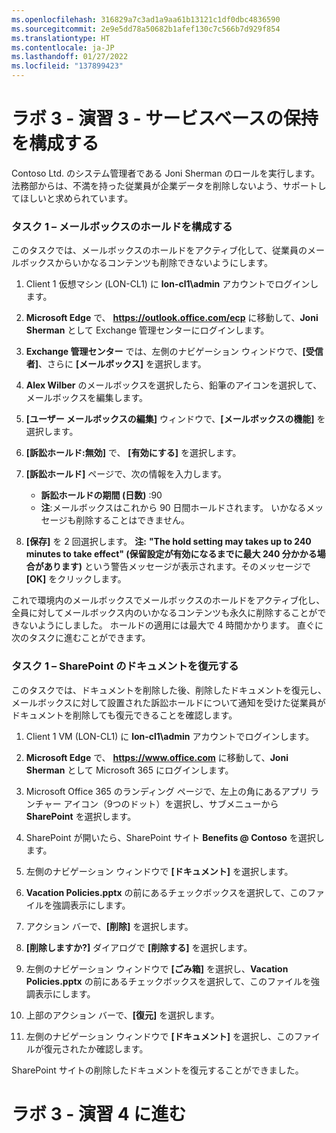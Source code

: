 ```yaml
---
ms.openlocfilehash: 316829a7c3ad1a9aa61b13121c1df0dbc4836590
ms.sourcegitcommit: 2e9e5dd78a50682b1afef130c7c566b7d929f854
ms.translationtype: HT
ms.contentlocale: ja-JP
ms.lasthandoff: 01/27/2022
ms.locfileid: "137899423"
---
```

# <a name="lab-3---exercise-3---configure-service-based-retention"></a>ラボ 3 - 演習 3 - サービスベースの保持を構成する

Contoso Ltd. のシステム管理者である Joni Sherman のロールを実行します。法務部からは、不満を持った従業員が企業データを削除しないよう、サポートしてほしいと求められています。

### <a name="task-1--configure-mailbox-holds"></a>タスク 1 – メールボックスのホールドを構成する

このタスクでは、メールボックスのホールドをアクティブ化して、従業員のメールボックスからいかなるコンテンツも削除できないようにします。

1. Client 1 仮想マシン (LON-CL1) に **lon-cl1\admin** アカウントでログインします。

2. **Microsoft Edge** で、 **https://outlook.office.com/ecp** に移動して、**Joni Sherman** として Exchange 管理センターにログインします。

3. **Exchange 管理センター** では、左側のナビゲーション ウィンドウで、**[受信者]**、さらに **[メールボックス]** を選択します。

4. **Alex Wilber** のメールボックスを選択したら、鉛筆のアイコンを選択して、メールボックスを編集します。

5. **[ユーザー メールボックスの編集]** ウィンドウで、**[メールボックスの機能]** を選択します。

6. **[訴訟ホールド:無効]** で、 **[有効にする]** を選択します。

7. **[訴訟ホールド]** ページで、次の情報を入力します。

    - **訴訟ホールドの期間 (日数)** :90
    - **注**:メールボックスはこれから 90 日間ホールドされます。 いかなるメッセージも削除することはできません。

8. **[保存]** を 2 回選択します。 **注:**  **"The hold setting may takes up to 240 minutes to take effect" (保留設定が有効になるまでに最大 240 分かかる場合があります)** という警告メッセージが表示されます。そのメッセージで **[OK]** をクリックします。

これで環境内のメールボックスでメールボックスのホールドをアクティブ化し、全員に対してメールボックス内のいかなるコンテンツも永久に削除することができないようにしました。 ホールドの適用には最大で 4 時間かかります。  直ぐに次のタスクに進むことができます。

### <a name="task-2--recover-sharepoint-documents"></a>タスク 1 – SharePoint のドキュメントを復元する

このタスクでは、ドキュメントを削除した後、削除したドキュメントを復元し、メールボックスに対して設置された訴訟ホールドについて通知を受けた従業員がドキュメントを削除しても復元できることを確認します。

1. Client 1 VM (LON-CL1) に **lon-cl1\admin** アカウントでログインします。

2. **Microsoft Edge** で、 **https://www.office.com** に移動して、**Joni Sherman** として Microsoft 365 にログインします。

3. Microsoft Office 365 のランディング ページで、左上の角にあるアプリ ランチャー アイコン（9つのドット）を選択し、サブメニューから **SharePoint** を選択します。

4. SharePoint が開いたら、SharePoint サイト **Benefits @ Contoso** を選択します。

5. 左側のナビゲーション ウィンドウで **[ドキュメント]** を選択します。

6. **Vacation Policies.pptx** の前にあるチェックボックスを選択して、このファイルを強調表示にします。

7. アクション バーで、**[削除]** を選択します。

8. **[削除しますか?]** ダイアログで **[削除する]** を選択します。

9. 左側のナビゲーション ウィンドウで **[ごみ箱]** を選択し、**Vacation Policies.pptx** の前にあるチェックボックスを選択して、このファイルを強調表示にします。

10. 上部のアクション バーで、**[復元]** を選択します。

11. 左側のナビゲーション ウィンドウで **[ドキュメント]** を選択し、このファイルが復元されたか確認します。

SharePoint サイトの削除したドキュメントを復元することができました。

# <a name="proceed-to-lab-3---exercise-4"></a>ラボ 3 - 演習 4 に進む
